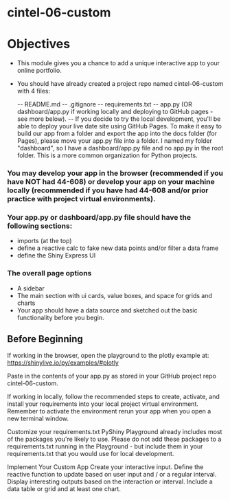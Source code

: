 # cintel-06-custom
# Objectives
 - This module gives you a chance to add a unique interactive app to your online portfolio. 

 - You should have already created a project repo named cintel-06-custom with 4 files: 

    -- README.md
    -- .gitignore
    -- requirements.txt
    -- app.py (OR dashboard/app.py if working locally and deploying to GitHub pages - see more below).
      -- If you decide to try the local development, you'll be able to deploy your live date site using GitHub Pages. To make it easy to build our app from a folder and export the app into the docs folder (for Pages), please move your app.py file into a folder. I named my folder "dashboard", so I have a dashboard/app.py file and no app.py in the root folder. This is a more common organization for Python projects. 

### You may develop your app in the browser (recommended if you have NOT had 44-608) or develop your app on your machine locally (recommended if you have had 44-608 and/or prior practice with project virtual environments). 

### Your app.py or dashboard/app.py file should have the following sections:

  - imports (at the top)
  - define a reactive calc to fake new data points and/or filter a data frame
  - define the Shiny Express UI
### The overall page options
  - A sidebar
  - The main section with ui cards, value boxes, and space for grids and charts
  - Your app should have a data source and sketched out the basic functionality before you begin.

## Before Beginning
If working in the browser, open the playground to the plotly example at: https://shinylive.io/py/examples/#plotly

Paste in the contents of your app.py as stored in your GitHub project repo cintel-06-custom.

If working in locally, follow the recommended steps to create, activate, and install your requirements into your local project virtual environment. Remember to activate the environment rerun your app when you open a new terminal window. 

Customize your requirements.txt
PyShiny Playground already includes most of the packages you're likely to use. Please do not add these packages to a requirements.txt running in the Playground - but include them in your requirements.txt that you would use for local development. 

Implement Your Custom App
Create your interactive input. Define the reactive function to update based on user input and / or a regular interval. Display interesting outputs based on the interaction or interval. Include a data table or grid and at least one chart. 


